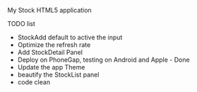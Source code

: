 My Stock HTML5 application

TODO list
- StockAdd default to active the input
- Optimize the refresh rate
- Add StockDetail Panel
- Deploy on PhoneGap, testing on Android and Apple - Done
- Update the app Theme
- beautify the StockList panel
- code clean
